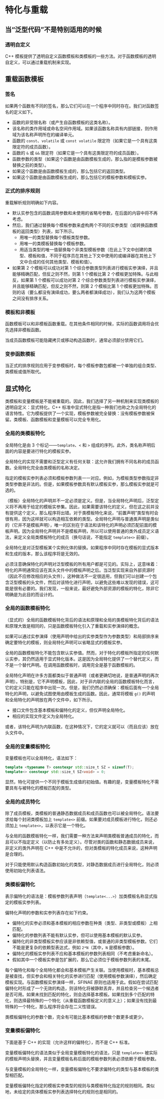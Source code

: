 # 特化与重载

## 当“泛型代码”不是特别适用的时候

### 透明自定义

C++ 模板提供了透明自定义函数模板和类模板的一些方法。对于函数模板的透明自定义，可以通过重载机制来实现。

## 重载函数模板

### 签名

如果两个函数有不同的签名，那么它们可以在一个程序中同时存在。我们对函数签名的定义如下。

- 函数的非受限名称（或产生自函数模板的这类名称）。
- 该名称的类作用域或命名空间作用域。如果该函数名称具有内部链接，则作用域为该名称声明所在的编译单元。
- 函数的 `const`、`volatile` 或 `const volatile` 限定符（如果它是一个具有这类限定符的成员函数）。
- 函数的 `&` 或 `&&` 限定符（如果它是一个具有这类限定符的成员函数）。
- 函数参数的类型（如果这个函数是由函数模板生成的，那么指的是模板参数被替换之前的类型）。
- 如果这个函数是由函数模板生成的，那么包括它的返回类型。
- 如果这个函数是由函数模板生成的，那么包括它的模板参数和模板实参。

### 正式的排序规则

重载解析规则明确如下内容。

- 默认实参包含的函数调用参数和未使用的省略号参数，在后面的内容中将不再考虑。
- 然后，我们通过替换每个模板参数来虚构两个不同的实参类型（或转换函数模板的返回类型）列表，如下所示。
    - 用唯一的类型替换每个模板类型参数。
    - 用唯一的类模板替换每个模板参数。
    - 用适当类型的唯一值替换每个非类型模板参数（在此上下文中创建的类型、模板和值，不同于程序员在其他上下文中使用的或编译器在其他上下文中合成的任何其他类型、模板和值）。
- 如果第 2 个模板可以成功对第 1 个综合参数类型列表进行模板实参演绎，并且能够精确匹配，但反之则不然，则第 1 个模板比第 2 个模板更加特殊。与此相反，如果第 1 个模板可以成功对第 2 个综合参数类型列表进行模板实参演绎，并且能够精确匹配，但反之则不然，则第 2 个模板比第 1 个模板更加特殊。否则的话（要么都没有演绎成功，要么两者都演绎成功），我们认为这两个模板之间没有排序关系。

### 模板和非模板

函数模板可以和非模板函数重载。在其他条件相同的时候，实际的函数调用将会优先选择非模板函数。

当成员函数模板可能隐藏拷贝或移动构造函数时，通常必须部分禁用它们。

### 变参函数模板

当正式的排序规则应用于变参模板时，每个模板参数包都被一个单独的组合类型、类模板或值所取代。

## 显式特化

类模板和变量模板是不能被重载的。因此，我们选择了另一种机制来实现类模板的透明自定义：显式特化。C++ 标准中显式特化是指一种我们也称之为全局特化的语言特性。它为模板提供了一个实现，模板参数被完全替换：没有模板参数被保留。类模板、函数模板和变量模板可以完全专用化。

### 全局的类模板特化

全局特化是由 3 个标记——`template`、`<` 和 `>` 组成的序列。此外，类名称声明后面的内容是要进行特化的模板实参。

全局特化的实现不需要和泛型定义有任何关联：这允许我们拥有不同名称的成员函数。全局特化完全由类模板的名称决定。

指定的模板实参列表必须和模板参数列表一一对应。例如，为模板类型参数指定非类型参数是非法的。但是，如果模板参数具有默认模板实参，那么模板实参就是可选的。

（模板）全局特化的声明并不一定必须是定义。但是，当全局特化声明后，泛型定义将不再用于给定的模板实参集。因此，如果需要该特化的定义，但在这之前并没有提供这个定义，那么程序将出错。对于类模板特化来说，“前置声明”类型有时会很有用，因为这样就可以构造相互依赖的类型。全局特化声明与普通类声明是类似的（它并不是模板声明），唯一的区别在于语法和该特化的声明必须匹配前面的模板声明。因为全局特化声明并不是模板声明，所以可以使用普通的类外成员定义语法，来定义全局类模板特化的成员（换句话说，不能指定 `template<>` 前缀）。

全局特化是对泛型模板某个实例化体的替换。如果程序中同时存在模板的显式版本和生成的版本，那么该程序将是无效的。

必须注意确保特化的声明对泛型模板的所有用户都是可见的。实际上，这意味着：特化的声明通常应该在其头文件中的模板声明之后。当泛型实现来自外部资源时（因此不应修改相应的头文件），这种做法不一定很适用，但我们可以创建一个包含泛型模板的头文件，然后对该特化进行声明，以避免这些难以发现的错误，这可能是很有必要的。我们发现，一般来说，最好避免外部资源的模板的特化，除非它明确是为此目的而设计的。

### 全局的函数模板特化

（显式的）全局的函数模板特化背后的语法和原理和全局的类模板特化背后的语法和原理大致是相同的，只是函数模板特化引入了重载和实参演绎的概念。

如果可以通过实参演绎（使用声明中给出的实参类型作为参数类型）和局部排序来确定要特化的模板，则全局特化声明可以省略显式的模板实参。

全局的函数模板特化不能包含默认实参值。然而，对于特化的模板所指定的任何默认实参，其仍然适用于显式特化版本。这是因为全局特化提供了一个替代定义，而不是一个替代声明。在调用函数模板时，调用完全是基于函数模板的。

全局特化声明在许多方面都类似于普通声明（或者更确切地说，是普通声明的再次声明）。特别是，它不声明模板，因此，对于非内联的全局的函数模板特化而言，它的定义只能在程序中出现一次。但是，我们仍然必须确保：模板后面有一个全局特化的声明，以避免试图使用由模板生成的函数。因此，通常将模板 `g()` 的声明和全局特化的声明放在两个文件中，如下所示。

- 接口文件包含基本模板和偏特化的定义，但仅声明全局特化。
- 相应的实现文件定义为全局特化。

或者，该特化声明为内联函数，在这种情况下，它的定义就可以（而且应该）放在头文件中。

### 全局的变量模板特化

变量模板也可以全局特化，语法如下：

```c++
template <typename T> constexpr std::size_t SZ = sizeof(T);
template<> constexpr std::size_t SZ<void> = 0;
```

显然，特化可提供一个不同于模板生成值的初始值。有趣的是，变量模板特化不需要具有与被特化的模板匹配的类型。

### 全局的成员特化

除了成员模板，类模板的普通静态数据成员和成员函数也可以被全局特化。语法要求给每个封闭类模板加上 `template<>` 前缀。如果要对成员模板进行特化，则还必须加上 `template<>`，以表示它是一个特化。

与全局的函数模板特化一样，我们需要一种方法来声明类模板普通成员的特化，而且可以不指定定义（以防止有多处定义）。尽管对类的函数和静态数据成员来说，非定义的类外声明在 C++ 中是不允许的，但对类模板的特化成员来说，这种声明是合理的。

对于只能使用默认构造函数初始化的类型，对静态数据成员进行全局特化，则必须使用初始化列表语法。

### 类模板偏特化

表示偏特化的语法是：模板参数列表声明（`template<...>`）加类模板名称显式指定的模板实参列表。

偏特化声明的参数和实参列表存在如下约束。

- 偏特化的实参必须和基本模板的相应参数在种类（类型、非类型或模板）上相匹配。
- 偏特化的参数列表不能有默认实参，但可以使用基本模板的默认实参。
- 偏特化的非类型模板实参应该是非依赖型值，或普通的非类型模板参数。它们不能是更复杂的依赖型表达式，例如 `2*N`（其中，`N` 是模板参数）。
- 偏特化的模板实参列表不应和基本模板的参数列表相同（不考虑重新命名）。
- 假如其中一个模板实参是包扩展的，那么它必须位于模板参数列表的末尾。

每个偏特化和每个全局特化都会和基本模板产生关联。当使用模板时，基本模板总是被查找，但实参会和相关特化的实参进行匹配（使用模板参数演绎），然后确定模板实现。与函数模板实参演绎一样，SFINAE 原则也适用于此。假如在尝试匹配偏特化时形成了一个无效的构造，则该特化将被静默丢弃，并且检查另一个候选者是否可用。如果未找到匹配的特化，则会选择基本模板。如果找到多个匹配的特化，则选择最特殊的一个特化（从重载函数模板定义的意义上）；如果没有找到最特殊的一个特化，那么程序将会存在二义性错误。

类模板偏特化的参数个数，完全有可能比基本模板的参数个数更多或更少。

### 变量模板偏特化

下面是基于 C++ 的实现（允许这样的偏特化），而不是 C++ 标准。

变量模板偏特化的语法类似于全局变量模板特化的语法，只是 `template<>` 被实际的模板声明头替换，并且变量模板名称后面的模板参数列表必须依赖于模板参数。

与变量模板的全局特化一样，变量模板偏特化不要求偏特化的类型与基本模板的类型相匹配。

变量模板偏特化指定的模板实参类型的规则与类模板特化指定的规则相同。类似地，未给定的具体模板实参列表选择特化的规则也是相同的。
